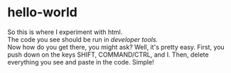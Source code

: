 # hello-world

So this is where I experiment with html. <br>
The code you see should be run in <em>developer tools.</em><br>
Now how do you get there, you might ask? Well, it's pretty easy. First, you push down on the keys SHIFT, COMMAND/CTRL, and I. Then, delete everything you see and paste in the code. Simple!
